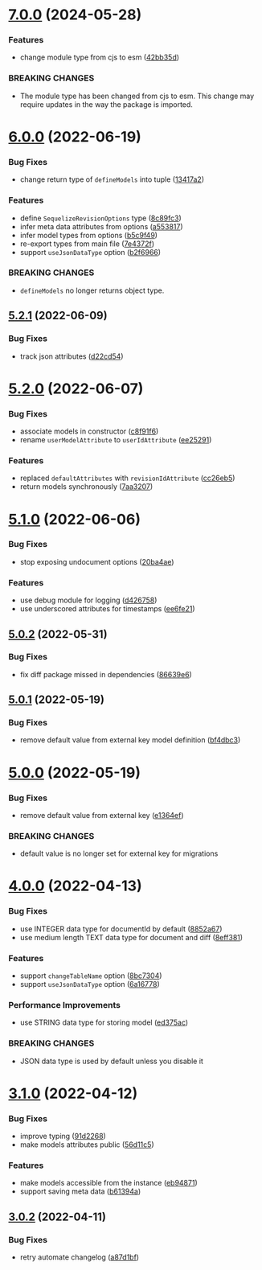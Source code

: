 # [7.0.0](https://github.com/yujiosaka/sequelize-revision/compare/v6.0.0...v7.0.0) (2024-05-28)


### Features

* change module type from cjs to esm ([42bb35d](https://github.com/yujiosaka/sequelize-revision/commit/42bb35db563819a159c6293bf530b305b1f3334a))


### BREAKING CHANGES

* The module type has been changed from cjs to esm.
This change may require updates in the way the package is imported.

# [6.0.0](https://github.com/yujiosaka/sequelize-revision/compare/v5.2.1...v6.0.0) (2022-06-19)


### Bug Fixes

* change return type of `defineModels` into tuple ([13417a2](https://github.com/yujiosaka/sequelize-revision/commit/13417a2da7f95952a6581a7c0ff5266eba2dc9f5))


### Features

* define `SequelizeRevisionOptions` type ([8c89fc3](https://github.com/yujiosaka/sequelize-revision/commit/8c89fc3761eca9795bda44559426f9c1e521845b))
* infer meta data attributes from options ([a553817](https://github.com/yujiosaka/sequelize-revision/commit/a553817bb2e41dd6ca716153b2d6127463e13204))
* infer model types from options ([b5c9f49](https://github.com/yujiosaka/sequelize-revision/commit/b5c9f494cff29a19907344b0e68002f529d3d50b))
* re-export types from main file ([7e4372f](https://github.com/yujiosaka/sequelize-revision/commit/7e4372f483c75e43b610738a4d9ba035b8648498))
* support `useJsonDataType` option ([b2f6966](https://github.com/yujiosaka/sequelize-revision/commit/b2f6966626e42ed9358cd65dcc838e129538328d))


### BREAKING CHANGES

* `defineModels` no longer returns object type.

## [5.2.1](https://github.com/yujiosaka/sequelize-revision/compare/v5.2.0...v5.2.1) (2022-06-09)


### Bug Fixes

* track json attributes ([d22cd54](https://github.com/yujiosaka/sequelize-revision/commit/d22cd545cfcbea0889b8f84e311cd2d26d5e3a39))

# [5.2.0](https://github.com/yujiosaka/sequelize-revision/compare/v5.1.0...v5.2.0) (2022-06-07)


### Bug Fixes

* associate models in constructor ([c8f91f6](https://github.com/yujiosaka/sequelize-revision/commit/c8f91f665180d75293f3c68133116e90dd12886f))
* rename `userModelAttribute` to `userIdAttribute` ([ee25291](https://github.com/yujiosaka/sequelize-revision/commit/ee252918f5a0ae3c6bd89c580481b6f7ba312604))


### Features

* replaced `defaultAttributes` with `revisionIdAttribute` ([cc26eb5](https://github.com/yujiosaka/sequelize-revision/commit/cc26eb52def1e4e1dc32eace09f699255c848b6c))
* return models synchronously ([7aa3207](https://github.com/yujiosaka/sequelize-revision/commit/7aa3207c266812821588603b7b7f4b3519b2cbff))

# [5.1.0](https://github.com/yujiosaka/sequelize-revision/compare/v5.0.2...v5.1.0) (2022-06-06)


### Bug Fixes

* stop exposing undocument options ([20ba4ae](https://github.com/yujiosaka/sequelize-revision/commit/20ba4aef1423fb7569f2146f4fd340d65d1f8bd8))


### Features

* use debug module for logging ([d426758](https://github.com/yujiosaka/sequelize-revision/commit/d426758940b0c9faa03bfbb356bd6bb62801d2a5))
* use underscored attributes for timestamps ([ee6fe21](https://github.com/yujiosaka/sequelize-revision/commit/ee6fe21d3f53cfc8c0c25915220b267274ef8c53))

## [5.0.2](https://github.com/yujiosaka/sequelize-revision/compare/v5.0.1...v5.0.2) (2022-05-31)


### Bug Fixes

* fix diff package missed in dependencies ([86639e6](https://github.com/yujiosaka/sequelize-revision/commit/86639e6c67ff5def049adb3e1760746b8195550e))

## [5.0.1](https://github.com/yujiosaka/sequelize-revision/compare/v5.0.0...v5.0.1) (2022-05-19)


### Bug Fixes

* remove default value from external key model definition ([bf4dbc3](https://github.com/yujiosaka/sequelize-revision/commit/bf4dbc3e5bb04a5bbf10246a03337b04beb6a850))

# [5.0.0](https://github.com/yujiosaka/sequelize-revision/compare/v4.0.0...v5.0.0) (2022-05-19)


### Bug Fixes

* remove default value from external key ([e1364ef](https://github.com/yujiosaka/sequelize-revision/commit/e1364efc334b18e51557545686e2453b7e281154))


### BREAKING CHANGES

* default value is no longer set for external key for migrations

# [4.0.0](https://github.com/yujiosaka/sequelize-revision/compare/v3.1.0...v4.0.0) (2022-04-13)


### Bug Fixes

* use INTEGER data type for documentId by default ([8852a67](https://github.com/yujiosaka/sequelize-revision/commit/8852a6744a56fb99893d0a0ecea03a53dc241c44))
* use medium length TEXT data type for document and diff ([8eff381](https://github.com/yujiosaka/sequelize-revision/commit/8eff3810877daf83b3c3b02fe8b9572b08adfd85))


### Features

* support `changeTableName` option ([8bc7304](https://github.com/yujiosaka/sequelize-revision/commit/8bc730487e40d507b698f53298efb2e391bbe7a3))
* support `useJsonDataType` option ([6a16778](https://github.com/yujiosaka/sequelize-revision/commit/6a1677887dd5d3c4b5099ff1d31e4f17333be9fd))


### Performance Improvements

* use STRING data type for storing model ([ed375ac](https://github.com/yujiosaka/sequelize-revision/commit/ed375ac685d6581bf6ae0f168e674181e96067f3))


### BREAKING CHANGES

* JSON data type is used by default unless you disable it

# [3.1.0](https://github.com/yujiosaka/sequelize-revision/compare/v3.0.2...v3.1.0) (2022-04-12)


### Bug Fixes

* improve typing ([91d2268](https://github.com/yujiosaka/sequelize-revision/commit/91d2268ac763a5c02bb26b1963ba627fb8dd1024))
* make models attributes public ([56d11c5](https://github.com/yujiosaka/sequelize-revision/commit/56d11c5ab7bfd864c73cc3018f015d35baefadee))


### Features

* make models accessible from the instance ([eb94871](https://github.com/yujiosaka/sequelize-revision/commit/eb94871ed07e2cb5feda9d7fc578bfb1fb7b53b0))
* support saving meta data ([b61394a](https://github.com/yujiosaka/sequelize-revision/commit/b61394a956070499b38968aaf6e8bcdc2246b4e5))

## [3.0.2](https://github.com/yujiosaka/sequelize-revision/compare/v3.0.1...v3.0.2) (2022-04-11)


### Bug Fixes

* retry automate changelog ([a87d1bf](https://github.com/yujiosaka/sequelize-revision/commit/a87d1bfa7e5c3a852f0ba20ba1652c0f735eebd8))

